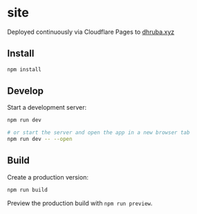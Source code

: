 # site

Deployed continuously via Cloudflare Pages to [dhruba.xyz](https://dhruba.xyz)

## Install

```bash
npm install
```

## Develop

Start a development server:

```bash
npm run dev

# or start the server and open the app in a new browser tab
npm run dev -- --open
```

## Build

Create a production version:

```bash
npm run build
```

Preview the production build with `npm run preview`.

